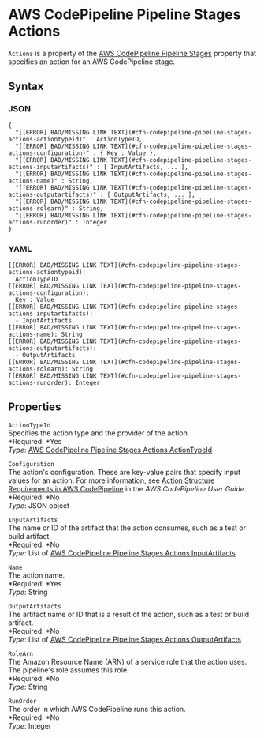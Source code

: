 # AWS CodePipeline Pipeline Stages Actions<a name="aws-properties-codepipeline-pipeline-stages-actions"></a>

`Actions` is a property of the [AWS CodePipeline Pipeline Stages](aws-properties-codepipeline-pipeline-stages.md) property that specifies an action for an AWS CodePipeline stage\.

## Syntax<a name="w3ab2c21c14d390b5"></a>

### JSON<a name="aws-properties-codepipeline-pipeline-stages-actions-syntax.json"></a>

```
{
  "[[ERROR] BAD/MISSING LINK TEXT](#cfn-codepipeline-pipeline-stages-actions-actiontypeid)" : ActionTypeID,
  "[[ERROR] BAD/MISSING LINK TEXT](#cfn-codepipeline-pipeline-stages-actions-configuration)" : { Key : Value },
  "[[ERROR] BAD/MISSING LINK TEXT](#cfn-codepipeline-pipeline-stages-actions-inputartifacts)" : [ InputArtifacts, ... ],
  "[[ERROR] BAD/MISSING LINK TEXT](#cfn-codepipeline-pipeline-stages-actions-name)" : String,
  "[[ERROR] BAD/MISSING LINK TEXT](#cfn-codepipeline-pipeline-stages-actions-outputartifacts)" : [ OutputArtifacts, ... ],
  "[[ERROR] BAD/MISSING LINK TEXT](#cfn-codepipeline-pipeline-stages-actions-rolearn)" : String,
  "[[ERROR] BAD/MISSING LINK TEXT](#cfn-codepipeline-pipeline-stages-actions-runorder)" : Integer
}
```

### YAML<a name="aws-properties-codepipeline-pipeline-stages-actions-syntax.yaml"></a>

```
[[ERROR] BAD/MISSING LINK TEXT](#cfn-codepipeline-pipeline-stages-actions-actiontypeid):
  ActionTypeID
[[ERROR] BAD/MISSING LINK TEXT](#cfn-codepipeline-pipeline-stages-actions-configuration):
  Key : Value
[[ERROR] BAD/MISSING LINK TEXT](#cfn-codepipeline-pipeline-stages-actions-inputartifacts):
  - InputArtifacts
[[ERROR] BAD/MISSING LINK TEXT](#cfn-codepipeline-pipeline-stages-actions-name): String
[[ERROR] BAD/MISSING LINK TEXT](#cfn-codepipeline-pipeline-stages-actions-outputartifacts):
  - OutputArtifacts
[[ERROR] BAD/MISSING LINK TEXT](#cfn-codepipeline-pipeline-stages-actions-rolearn): String
[[ERROR] BAD/MISSING LINK TEXT](#cfn-codepipeline-pipeline-stages-actions-runorder): Integer
```

## Properties<a name="w3ab2c21c14d390b7"></a>

`ActionTypeId`  
Specifies the action type and the provider of the action\.  
*Required: *Yes  
*Type*: [AWS CodePipeline Pipeline Stages Actions ActionTypeId](aws-properties-codepipeline-pipeline-stages-actions-actiontypeid.md)

`Configuration`  
The action's configuration\. These are key\-value pairs that specify input values for an action\. For more information, see [ Action Structure Requirements in AWS CodePipeline](http://docs.aws.amazon.com/codepipeline/latest/userguide/reference-pipeline-structure.html#action-requirements) in the *AWS CodePipeline User Guide*\.  
*Required: *No  
*Type*: JSON object

`InputArtifacts`  
The name or ID of the artifact that the action consumes, such as a test or build artifact\.  
*Required: *No  
*Type*: List of [AWS CodePipeline Pipeline Stages Actions InputArtifacts](aws-properties-codepipeline-pipeline-stages-actions-inputartifacts.md)

`Name`  
The action name\.  
*Required: *Yes  
*Type*: String

`OutputArtifacts`  
The artifact name or ID that is a result of the action, such as a test or build artifact\.  
*Required: *No  
*Type*: List of [AWS CodePipeline Pipeline Stages Actions OutputArtifacts](aws-properties-codepipeline-pipeline-stages-actions-outputartifacts.md)

`RoleArn`  
The Amazon Resource Name \(ARN\) of a service role that the action uses\. The pipeline's role assumes this role\.  
*Required: *No  
*Type*: String

`RunOrder`  
The order in which AWS CodePipeline runs this action\.  
*Required: *No  
*Type*: Integer